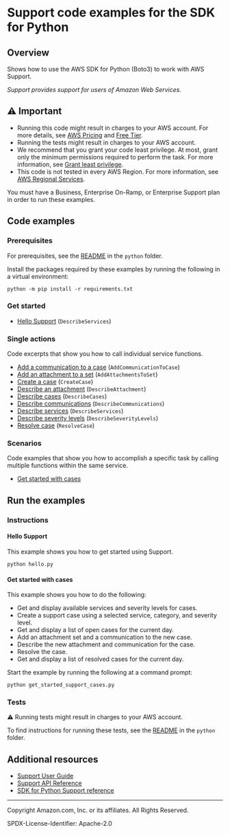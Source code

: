 <!--Generated by WRITEME on 2023-10-13 17:49:17.667161 (UTC)-->
# Support code examples for the SDK for Python

## Overview

Shows how to use the AWS SDK for Python (Boto3) to work with AWS Support.

<!--custom.overview.start-->
<!--custom.overview.end-->

*Support provides support for users of Amazon Web Services.*

## ⚠ Important

* Running this code might result in charges to your AWS account. For more details, see [AWS Pricing](https://aws.amazon.com/pricing/?aws-products-pricing.sort-by=item.additionalFields.productNameLowercase&aws-products-pricing.sort-order=asc&awsf.Free%20Tier%20Type=*all&awsf.tech-category=*all) and [Free Tier](https://aws.amazon.com/free/?all-free-tier.sort-by=item.additionalFields.SortRank&all-free-tier.sort-order=asc&awsf.Free%20Tier%20Types=*all&awsf.Free%20Tier%20Categories=*all).
* Running the tests might result in charges to your AWS account.
* We recommend that you grant your code least privilege. At most, grant only the minimum permissions required to perform the task. For more information, see [Grant least privilege](https://docs.aws.amazon.com/IAM/latest/UserGuide/best-practices.html#grant-least-privilege).
* This code is not tested in every AWS Region. For more information, see [AWS Regional Services](https://aws.amazon.com/about-aws/global-infrastructure/regional-product-services).

<!--custom.important.start-->
You must have a Business, Enterprise On-Ramp, or Enterprise Support plan in order to run these examples.
<!--custom.important.end-->

## Code examples

### Prerequisites

For prerequisites, see the [README](../../README.md#Prerequisites) in the `python` folder.

Install the packages required by these examples by running the following in a virtual environment:

```
python -m pip install -r requirements.txt
```

<!--custom.prerequisites.start-->
<!--custom.prerequisites.end-->


### Get started

* [Hello Support](hello.py#L4) (`DescribeServices`)

### Single actions

Code excerpts that show you how to call individual service functions.

* [Add a communication to a case](support_wrapper.py#L155) (`AddCommunicationToCase`)
* [Add an attachment to a set](support_wrapper.py#L18) (`AddAttachmentsToSet`)
* [Create a case](support_wrapper.py#L90) (`CreateCase`)
* [Describe an attachment](support_wrapper.py#L209) (`DescribeAttachment`)
* [Describe cases](support_wrapper.py#L263) (`DescribeCases`)
* [Describe communications](support_wrapper.py#L182) (`DescribeCommunications`)
* [Describe services](support_wrapper.py#L36) (`DescribeServices`)
* [Describe severity levels](support_wrapper.py#L63) (`DescribeSeverityLevels`)
* [Resolve case](support_wrapper.py#L236) (`ResolveCase`)

### Scenarios

Code examples that show you how to accomplish a specific task by calling multiple
functions within the same service.

* [Get started with cases](get_started_support_cases.py)

## Run the examples

### Instructions


<!--custom.instructions.start-->
<!--custom.instructions.end-->

#### Hello Support

This example shows you how to get started using Support.

```
python hello.py
```


#### Get started with cases

This example shows you how to do the following:

* Get and display available services and severity levels for cases.
* Create a support case using a selected service, category, and severity level.
* Get and display a list of open cases for the current day.
* Add an attachment set and a communication to the new case.
* Describe the new attachment and communication for the case.
* Resolve the case.
* Get and display a list of resolved cases for the current day.

<!--custom.scenario_prereqs.support_Scenario_GetStartedSupportCases.start-->
<!--custom.scenario_prereqs.support_Scenario_GetStartedSupportCases.end-->

Start the example by running the following at a command prompt:

```
python get_started_support_cases.py
```


<!--custom.scenarios.support_Scenario_GetStartedSupportCases.start-->
<!--custom.scenarios.support_Scenario_GetStartedSupportCases.end-->

### Tests

⚠ Running tests might result in charges to your AWS account.


To find instructions for running these tests, see the [README](../../README.md#Tests)
in the `python` folder.



<!--custom.tests.start-->
<!--custom.tests.end-->

## Additional resources

* [Support User Guide](https://docs.aws.amazon.com/awssupport/latest/user/getting-started.html)
* [Support API Reference](https://docs.aws.amazon.com/awssupport/latest/APIReference/welcome.html)
* [SDK for Python Support reference](https://boto3.amazonaws.com/v1/documentation/api/latest/reference/services/support.html)

<!--custom.resources.start-->
<!--custom.resources.end-->

---

Copyright Amazon.com, Inc. or its affiliates. All Rights Reserved.

SPDX-License-Identifier: Apache-2.0